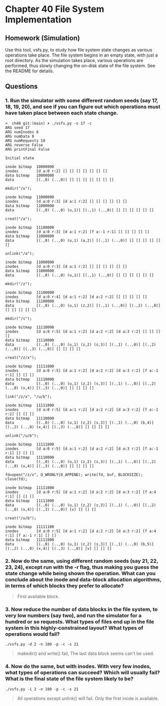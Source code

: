 # Chapter 40 File System Implementation  

## Homework (Simulation)

Use this tool, vsfs.py, to study how file system state changes as various operations take place. The file system begins in an empty state, with just a root directory. As the simulation takes place, various operations are performed, thus slowly changing the on-disk state of the file system. See the README for details.

## Questions  

### 1. Run the simulator with some different random seeds (say 17, 18, 19, 20), and see if you can figure out which operations must have taken place between each state change.  

```shell
➜  ch40 git:(main) ✗ ./vsfs.py -s 17 -c                                                                                                                                                      
ARG seed 17
ARG numInodes 8
ARG numData 8
ARG numRequests 10
ARG reverse False
ARG printFinal False

Initial state

inode bitmap  10000000
inodes        [d a:0 r:2] [] [] [] [] [] [] [] 
data bitmap   10000000
data          [(.,0) (..,0)] [] [] [] [] [] [] [] 

mkdir("/u");

inode bitmap  11000000
inodes        [d a:0 r:3] [d a:1 r:2] [] [] [] [] [] [] 
data bitmap   11000000
data          [(.,0) (..,0) (u,1)] [(.,1) (..,0)] [] [] [] [] [] [] 

creat("/a");

inode bitmap  11100000
inodes        [d a:0 r:3] [d a:1 r:2] [f a:-1 r:1] [] [] [] [] [] 
data bitmap   11000000
data          [(.,0) (..,0) (u,1) (a,2)] [(.,1) (..,0)] [] [] [] [] [] [] 

unlink("/a");

inode bitmap  11000000
inodes        [d a:0 r:3] [d a:1 r:2] [] [] [] [] [] [] 
data bitmap   11000000
data          [(.,0) (..,0) (u,1)] [(.,1) (..,0)] [] [] [] [] [] [] 

mkdir("/z");

inode bitmap  11100000
inodes        [d a:0 r:4] [d a:1 r:2] [d a:2 r:2] [] [] [] [] [] 
data bitmap   11100000
data          [(.,0) (..,0) (u,1) (z,2)] [(.,1) (..,0)] [(.,2) (..,0)] [] [] [] [] [] 

mkdir("/s");

inode bitmap  11110000
inodes        [d a:0 r:5] [d a:1 r:2] [d a:2 r:2] [d a:3 r:2] [] [] [] [] 
data bitmap   11110000
data          [(.,0) (..,0) (u,1) (z,2) (s,3)] [(.,1) (..,0)] [(.,2) (..,0)] [(.,3) (..,0)] [] [] [] [] 

creat("/z/x");

inode bitmap  11111000
inodes        [d a:0 r:5] [d a:1 r:2] [d a:2 r:2] [d a:3 r:2] [f a:-1 r:1] [] [] [] 
data bitmap   11110000
data          [(.,0) (..,0) (u,1) (z,2) (s,3)] [(.,1) (..,0)] [(.,2) (..,0) (x,4)] [(.,3) (..,0)] [] [] [] [] 

link("/z/x", "/u/b");

inode bitmap  11111000
inodes        [d a:0 r:5] [d a:1 r:2] [d a:2 r:2] [d a:3 r:2] [f a:-1 r:2] [] [] [] 
data bitmap   11110000
data          [(.,0) (..,0) (u,1) (z,2) (s,3)] [(.,1) (..,0) (b,4)] [(.,2) (..,0) (x,4)] [(.,3) (..,0)] [] [] [] [] 

unlink("/u/b");

inode bitmap  11111000
inodes        [d a:0 r:5] [d a:1 r:2] [d a:2 r:2] [d a:3 r:2] [f a:-1 r:1] [] [] [] 
data bitmap   11110000
data          [(.,0) (..,0) (u,1) (z,2) (s,3)] [(.,1) (..,0)] [(.,2) (..,0) (x,4)] [(.,3) (..,0)] [] [] [] [] 

fd=open("/z/x", O_WRONLY|O_APPEND); write(fd, buf, BLOCKSIZE); close(fd);

inode bitmap  11111000
inodes        [d a:0 r:5] [d a:1 r:2] [d a:2 r:2] [d a:3 r:2] [f a:4 r:1] [] [] [] 
data bitmap   11111000
data          [(.,0) (..,0) (u,1) (z,2) (s,3)] [(.,1) (..,0)] [(.,2) (..,0) (x,4)] [(.,3) (..,0)] [v] [] [] [] 

creat("/u/b");

inode bitmap  11111100
inodes        [d a:0 r:5] [d a:1 r:2] [d a:2 r:2] [d a:3 r:2] [f a:4 r:1] [f a:-1 r:1] [] [] 
data bitmap   11111000
data          [(.,0) (..,0) (u,1) (z,2) (s,3)] [(.,1) (..,0) (b,5)] [(.,2) (..,0) (x,4)] [(.,3) (..,0)] [v] [] [] [] 
```

### 2. Now do the same, using different random seeds (say 21, 22, 23, 24), except run with the -r flag, thus making you guess the state change while being shown the operation. What can you conclude about the inode and data-block allocation algorithms, in terms of which blocks they prefer to allocate?

> First available block.

### 3. Now reduce the number of data blocks in the file system, to very low numbers (say two), and run the simulator for a hundred or so requests. What types of files end up in the file system in this highly-constrained layout? What types of operations would fail?

`./vsfs.py -d 2 -n 100 -p -c -s 21`  

> makedir() and write() fail, The last data block seems can't be used.

### 4. Now do the same, but with inodes. With very few inodes, what types of operations can succeed? Which will usually fail? What is the final state of the file system likely to be?

`./vsfs.py -i 2 -n 100 -p -c -s 21`  

> All operations except unlink() will fail. Only the first inode is available.  



